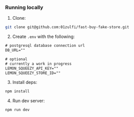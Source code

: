 ### Running locally

1. Clone:

```bash
git clone git@github.com:01zulfi/fast-buy-fake-store.git
```

2. Create `.env` with the following:

```txt
# postgresql database connection url
DB_URL=""

# optional
# currently a work in progress
LEMON_SQUEEZY_API_KEY=""
LEMON_SQUEEZY_STORE_ID=""
```

3. Install deps:

```bash
npm install
```

4. Run dev server:

```bash
npm run dev
```